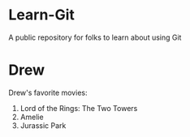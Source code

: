 # Learn-Git
A public repository for folks to learn about using Git

# Drew
Drew's favorite movies:
1.  Lord of the Rings: The Two Towers
2.  Amelie
3.  Jurassic Park
